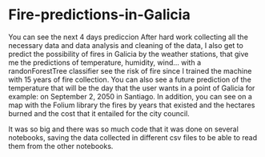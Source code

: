 # Fire-predictions-in-Galicia
You can see the next 4 days prediccion
After hard work collecting all the necessary data and data analysis and cleaning of the data, I also get to predict the possibility of fires in Galicia by the weather stations,
that give me the predictions of temperature, humidity, wind... with a randonForestTree classifier see the risk of fire since I trained the machine with 15 years of fire collection.
You can also see a future prediction of the temperature that will be the day that the user wants in a point of Galicia for example: on September 2, 2050 in Santiago.
In addition, you can see on a map with the Folium library the fires by years that existed and the hectares burned and the cost that it entailed for the city council.

It was so big and there was so much code that it was done on several notebooks, saving the data collected in different csv files to be able to read them from the other notebooks.

